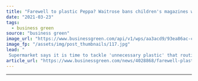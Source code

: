 ```yaml
---
title: "Farewell to plastic Peppa? Waitrose bans children's magazines with 'excessive' plastic toy giveaways"
date: "2021-03-23"
tags: 
  - business green
source: "business green"
image_url: "https://www.businessgreen.com/api/v1/wps/aa3acd9/93ea86ac-ce14-4960-a0cd-6f1958361178/1/Plastic-Toys-185x114.jpg"
image_fp: "/assets/img/post_thumbnails/117.jpg"
lead: "
 Supermarket says it is time to tackle 'unnecessary plastic' that routinely accompanies children's magazines ..."
article_url: "https://www.businessgreen.com/news/4028868/farewell-plastic-peppa-waitrose-bans-children-magazines-excessive-plastic-toy-giveaways"
---
```


---
